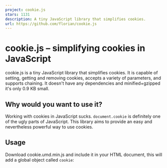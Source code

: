 ```yaml
---
project: cookie.js
stars: 1131
description: A tiny JavaScript library that simplifies cookies.
url: https://github.com/florian/cookie.js
---
```


cookie.js – simplifying cookies in JavaScript
=============================================

cookie.js is a tiny JavaScript library that simplifies cookies. It is capable of setting, getting and removing cookies, accepts a variety of parameters, and supports chaining. It doesn't have any dependencies and minified+gzipped it's only 0.9 KB small.

Why would you want to use it?
-----------------------------

Working with cookies in JavaScript sucks. `document.cookie` is definitely one of the ugly parts of JavaScript. This library aims to provide an easy and nevertheless powerful way to use cookies.

Usage
-----

Download cookie.umd.min.js and include it in your HTML document, this will add a global object called `cookie`:

<script src\="cookie.umd.min.js"\></script\>

Alternatively you can use a JavaScript package manager to add it to your project:

$ bower install cookie --save
$ npm install cookie\_js --save

* * *

cookie.js supports AMD and CommonJS. So if you want to include cookie.js dynamically, you can just require it with any AMD / CommonJS loader, for example RequireJS for AMD. Follow the instructions of your loader to include cookie.js.

* * *

After that you can call any of methods that are explained in the following.

cookie.set
----------

You can use the `cookie.set` method to set cookies. The value will automatically be escaped for you.

cookie.set('key', 'value');

_Note: Values will be casted to string, so setting a number will work. However, the value will be a string when getting the cookie._

You can also set several values at once:

cookie.set({
   key1: 'value1',
   key2: 'value2'
});

If you need more options, like setting the expiry date, you can add an object with options as the last parameter:

cookie.set('key', 'value', {
   expires: 7, // expires in one week
});

cookie.set({
   key1: 'value1',
   key2: 'value2'
}, {
   expires: 7
})

The following fields can be added to the mentioned object:

key

value

default value

`expires`

Either a `number` containing the days until the expiry, a date in the `UTCString` format or a `date object`.

Expires when the browser is closed.

`domain`

A `string` that specifies the domain that can access the cookie.

The current domain.

`path`

A `string` that limits the access of the cookie to that path.

The current path.

`secure`

A `boolean` indicating whether the cookie shall only be accessible over a secure connection or not.

`false`

`sameSite`

A `string` that specifies SameSite attribute that restricts cookie access based on the site context.

`null`

You can customize the default settings by manipulating `cookie.defaults`.

cookie.defaults.expires \= 7;
cookie.defaults.secure \= true;

Most people will prefer specifying the expiry date in days, but if you want to specify the expiry date in minutes, then you can configure `cookie.expiresMultiplier`:

cookie.expiresMultiplier \= 1; // Seconds
cookie.expiresMultiplier \= 60; // Minutes.
cookie.expiresMultiplier \= 60 \* 60; // Hours.
cookie.expiresMultiplier \= 60 \* 60 \* 24; // Days(default).

cookie.get
----------

This method allows you to retrieve your cookies, you can use it by simply passing the key of the cookie:

cookie.get('key');

Passing just one key like this will return a string, containing the value of the cookie. You can also pass an array of keys:

cookie.get(\['key1', 'key2'\]);

This will always return an object. The keys of this object will be the keys you passed and the values are the corresponding values.

In case you want to add a default value you can use the second parameter. The default value will be returned if the cookie\*(s)\* could not be found:

cookie.get('key', 'default value');

This also works with several keys:

cookie.get(\['key1', 'key2'\], 'default value');

`cookie()` is a shortcut for `cookie.get()`.

cookie.get('key');
// is the same as
cookie('key');

cookie.all
----------

var cookies \= cookie.all();

To get all of the currently saved cookies simply call `cookie.all`. In this case the variable `cookies` will return an object with all the current cookies.

cookie.remove
-------------

This method allows you to remove cookies. It accepts an infinite number of keys or an array of keys.

cookie.remove('key');
cookie.remove('key1', 'key2');
cookie.remove(\['key1', 'key2'\]);

cookie.empty
------------

Sometimes you may want to remove all cookies. Simply call `cookie.empty()` and every cookie will be removed.

cookie.enabled
--------------

This method allows you to test if the cookies are enabled. It returns `true` if you can work with cookies and `false` if you cannot. You might want to use a fallback if they are disabled:

if (cookie.enabled()) {
   // Do stuff with cookies
} else {
   // Display error message or use localStorage
}

cookie.setDefault
-----------------

This method works just like `cookie.set` and accepts the same arguments, but it only sets those cookies that don't have a value yet allowing you to specify default values.

cookie.set('a', '1');
cookie.setDefault({
   a: '2',
   b: '2'
});

cookie.get(\['a', 'b'\]); // {a: "1", b: "2"}

cookie.removeSpecific
---------------------

If you want to remove cookies that were set with custom options (e.g. specifing `domain` or path) then those are also needed to remove the cookie. This library can't automatically specify those for you because you might've set the cookie on the server and the JS cookie API doesn't offer a way to retrieve this information.

cookie.set('a', 'b', { path: '/somepath' });

// This won't work
cookie.remove('a');

// You have to do this
cookie.removeSpecific('a', { path: '/somepath' });

// You can also give an array of cookie keys
cookie.removeSpecific(\['a', 'b'\], { path: '/somepath' });

This can be pretty annoying. So in case you would need to do this a lot it's suggested to just change `cookie.defaults` as explained in the `cookie.set` documentation. The default options are used by `remove` and `removeSpecific` as well.

Chaining
--------

The methods `set`, `remove`, `empty`, `setDefault`, `removeSpecific` return the cookie object and therefore enable chaining.

cookie.empty().set('key1', 'value1').set('key2', 'value2').remove('key1');

A word on encoding
------------------

cookie.js sensibly encodes / decodes values and should work just fine with most server side frameworks. However sometimes there are weird server side encodings, for example PHP escapes spaces with `+` for historic reasons. This library can't handle all of those cases at the same time so if you notice you need a custom decoding function you can overwrite `cookie.utils.decode`.

// For example
cookie.utils.decode \= function (value) {
   return decodeURIComponent(value).replace('+', ' ');
};

For a decoding function for ColdFusion, see issue #49.

* * *

Wiki pages
----------

-   Contribute
-   Changelog
